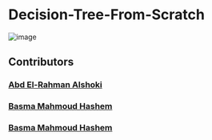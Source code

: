 # Decision-Tree-From-Scratch
![image](https://github.com/Basma2423/Decision-Tree-From-Scratch/assets/92788812/242b6c3d-705b-476c-9a62-44b81fd8c4be)

## Contributors
### [Abd El-Rahman Alshoki](https://github.com/AbdoAlshoki2)
### [Basma Mahmoud Hashem](https://github.com/Basma2423)
### [Basma Mahmoud Hashem](https://github.com/rFathi03)
